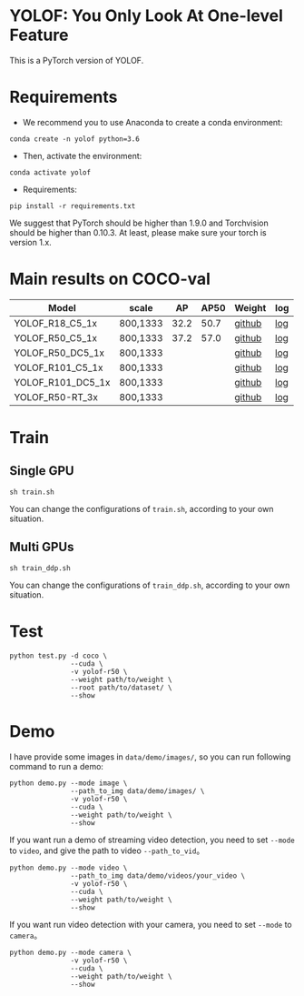 # YOLOF: You Only Look At One-level Feature

This is a PyTorch version of YOLOF.

# Requirements
- We recommend you to use Anaconda to create a conda environment:
```Shell
conda create -n yolof python=3.6
```

- Then, activate the environment:
```Shell
conda activate yolof
```

- Requirements:
```Shell
pip install -r requirements.txt 
```

We suggest that PyTorch should be higher than 1.9.0 and Torchvision should be higher than 0.10.3. At least, please make sure your torch is version 1.x.

# Main results on COCO-val

| Model                 |  scale     |   AP   |  AP50  | Weight |  log  |
|-----------------------|------------|--------|--------|--------|-------|
| YOLOF_R18_C5_1x       |  800,1333  |  32.2  |  50.7  | [github](https://github.com/yjh0410/PyTorch_YOLOF/releases/download/YOLOF-weight/yolof_r18_C5_1x_32.2.pth) | [log]() |
| YOLOF_R50_C5_1x       |  800,1333  |  37.2  |  57.0  | [github]() | [log]() |
| YOLOF_R50_DC5_1x      |  800,1333  |        |        | [github]() | [log]() |
| YOLOF_R101_C5_1x      |  800,1333  |        |        | [github]() | [log]() |
| YOLOF_R101_DC5_1x     |  800,1333  |        |        | [github]() | [log]() |
| YOLOF_R50-RT_3x       |  800,1333  |        |        | [github]() | [log]() |

<!-- Limited by my computing resources, I cannot provide other weights files of `YOLOF_R_50_DC5_1x`, `YOLOF_R_101_C5_1x`and `YOLOF_R_101_DC5_1x`.
I would be very grateful if you used this project to train the above models and would like to open source the weights files.
 -->
# Train
## Single GPU
```Shell
sh train.sh
```

You can change the configurations of `train.sh`, according to your own situation.

## Multi GPUs
```Shell
sh train_ddp.sh
```

You can change the configurations of `train_ddp.sh`, according to your own situation.

# Test
```Shell
python test.py -d coco \
               --cuda \
               -v yolof-r50 \
               --weight path/to/weight \
               --root path/to/dataset/ \
               --show
```

# Demo
I have provide some images in `data/demo/images/`, so you can run following command to run a demo:

```Shell
python demo.py --mode image \
               --path_to_img data/demo/images/ \
               -v yolof-r50 \
               --cuda \
               --weight path/to/weight \
               --show
```

If you want run a demo of streaming video detection, you need to set `--mode` to `video`, and give the path to video `--path_to_vid`。

```Shell
python demo.py --mode video \
               --path_to_img data/demo/videos/your_video \
               -v yolof-r50 \
               --cuda \
               --weight path/to/weight \
               --show
```

If you want run video detection with your camera, you need to set `--mode` to `camera`。

```Shell
python demo.py --mode camera \
               -v yolof-r50 \
               --cuda \
               --weight path/to/weight \
               --show
```

